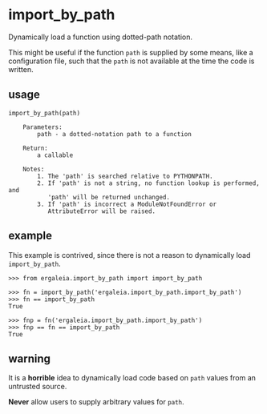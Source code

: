 # import_by_path

Dynamically load a function using dotted-path notation.

This might be useful if the function `path`
is supplied by some means, like a configuration file,
such that the `path`
is not available at the time the code is written.
## usage
```
import_by_path(path)

    Parameters:
        path - a dotted-notation path to a function

    Return:
        a callable

    Notes:
        1. The 'path' is searched relative to PYTHONPATH.
        2. If 'path' is not a string, no function lookup is performed, and
           'path' will be returned unchanged.
        3. If 'path' is incorrect a ModuleNotFoundError or
           AttributeError will be raised.
```

## example
This example is contrived, since there is not a reason to dynamically
load `import_by_path`.
```
>>> from ergaleia.import_by_path import import_by_path

>>> fn = import_by_path('ergaleia.import_by_path.import_by_path')
>>> fn == import_by_path
True

>>> fnp = fn('ergaleia.import_by_path.import_by_path')
>>> fnp == fn == import_by_path
True
```

## warning
It is a **horrible** idea to dynamically load code based on `path` values
from an untrusted source.

**Never** allow users to supply arbitrary values for `path`.
